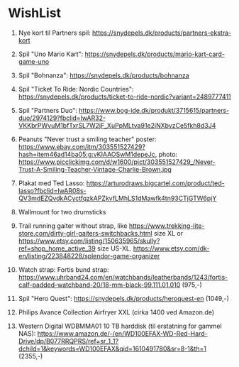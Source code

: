 # WishList
1. Nye kort til Partners spil: https://snydepels.dk/products/partners-ekstra-kort
1. Spil "Uno Mario Kart": https://snydepels.dk/products/mario-kart-card-game-uno
2. Spil "Bohnanza": https://snydepels.dk/products/bohnanza
3. Spil "Ticket To Ride: Nordic Countries": https://snydepels.dk/products/ticket-to-ride-nordic?variant=2489777411
4. Spil "Partners Duo": https://www.bog-ide.dk/produkt/3715615/partners-duo/2974129?fbclid=IwAR32-VKKbrPWvuM1bfTxrSL7W2jF_XuPpMLtva91e2jNXbvzCe5fkh8d3J4
5. Peanuts "Never trust a smiling teacher" poster: https://www.ebay.com/itm/303551527429?hash=item46ad14ba05:g:vKIAAOSwM1depeJc, photo: https://www.picclickimg.com/d/w1600/pict/303551527429_/Never-Trust-A-Smiling-Teacher-Vintage-Charlie-Brown.jpg

7. Plakat med Ted Lasso: https://arturodraws.bigcartel.com/product/ted-lasso?fbclid=IwAR08s-QV3mdEZQvdkACyctfqzkAPZkvfLMhLS1dMawfk4tn93CTjGTW6pjY

9. Wallmount for two drumsticks
13. Trail running gaiter without strap, like https://www.trekking-lite-store.com/dirty-girl-gaiters-switchbacks.html size XL or https://www.etsy.com/listing/150635965/skully?ref=shop_home_active_39 size US-XL.
https://www.etsy.com/dk-en/listing/223848228/splendor-game-organizer

9. Watch strap: Fortis bund strap: https://www.uhrband24.com/en/watchbands/leatherbands/1243/fortis-calf-padded-watchband-20/18-mm-black-99.111.01.010 (975,-)
10. Spil "Hero Quest": https://snydepels.dk/products/heroquest-en (1049,-)
11. Philips Avance Collection Airfryer XXL (cirka 1400 ved Amazon.de)
12. Western Digital WDBMMA01 10 TB harddisk (til erstatning for gammel NAS): https://www.amazon.de/-/en/WD100EFAX-WD-Red-Hard-Drive/dp/B077RRQPRS/ref=sr_1_1?dchild=1&keywords=WD100EFAX&qid=1610491780&sr=8-1&th=1 (2355,-)

